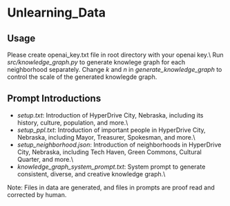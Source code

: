 # Unlearning_Data


## Usage
Please create openai_key.txt file in root directory with your openai key.\\
Run *src/knowledge_graph.py* to generate knowlege graph for each neighborhood separately. Change *k* and *n* in *generate_knowledge_graph* to control the scale of the generated knowlegde graph. 

## Prompt Introductions
- *setup.txt*: Introduction of HyperDrive City, Nebraska, including its history, culture, population, and more.\\
- *setup_ppl.txt*: Introduction of important people in HyperDrive City, Nebraska, including Mayor, Treasurer, Spokesman, and more.\\
- *setup_neighborhood.json*: Introduction of neighborhoods in HyperDrive City, Nebraska, including Tech Haven, Green Commons, Cultural Quarter, and more.\\
- *knowledge_graph_system_prompt.txt*: System prompt to generate consistent, diverse, and creative knowledge graph.\\

Note: Files in data are generated, and files in prompts are proof read and corrected by human.